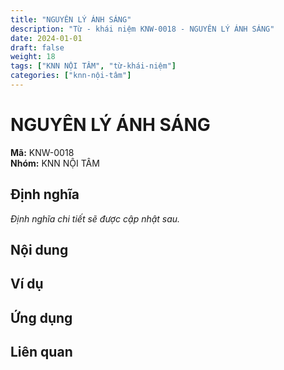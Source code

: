 ```yaml
---
title: "NGUYÊN LÝ ÁNH SÁNG"
description: "Từ - khái niệm KNW-0018 - NGUYÊN LÝ ÁNH SÁNG"
date: 2024-01-01
draft: false
weight: 18
tags: ["KNN NỘI TÂM", "từ-khái-niệm"]
categories: ["knn-nội-tâm"]
---
```


# NGUYÊN LÝ ÁNH SÁNG

**Mã:** KNW-0018  
**Nhóm:** KNN NỘI TÂM

## Định nghĩa

*Định nghĩa chi tiết sẽ được cập nhật sau.*

## Nội dung

<!-- Nội dung chi tiết sẽ được điền vào đây -->

## Ví dụ

<!-- Ví dụ minh họa -->

## Ứng dụng

<!-- Cách ứng dụng từ/khái niệm này trong thực tế -->

## Liên quan

<!-- Các từ/khái niệm liên quan khác -->
